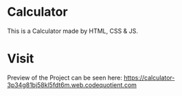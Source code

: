 # Calculator
This is a Calculator made by HTML, CSS & JS.
# Visit 
Preview of the Project can be seen here:
https://calculator-3p34g81bj58kl5fdt6m.web.codequotient.com
